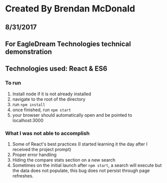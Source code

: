 # Created By Brendan McDonald
## 8/31/2017
## For EagleDream Technologies technical demonstration
## Technologies used: React & ES6

### To run
1. Install node if it is not already installed
2. navigate to the root of the directory
3. run `npm install`
4. once finished, run `npm start`
5. your browser should automatically open and be pointed to localhost:3000

### What I was not able to accomplish
1. Some of React's best practices (I started learning it the day after I received the project prompt)
2. Proper error handling
3. Hiding the compare stats section on a new search
4. Sometimes on the initial launch after `npm start`, a search will execute but the data does not populate, this bug does not persist through page refreshes.
